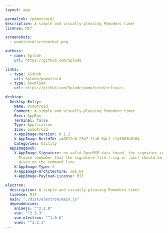 ```yaml
---
layout: app

permalink: /pomotroid/
description: A simple and visually-pleasing Pomodoro timer
license: MIT

screenshots:
  - pomotroid/screenshot.png

authors:
  - name: Splode
    url: https://github.com/Splode

links:
  - type: GitHub
    url: Splode/pomotroid
  - type: Download
    url: https://github.com/Splode/pomotroid/releases

desktop:
  Desktop Entry:
    Name: Pomotroid
    Comment: A simple and visually-pleasing Pomodoro timer
    Exec: AppRun
    Terminal: false
    Type: Application
    Icon: pomotroid
    X-AppImage-Version: 0.1.2
    X-AppImage-BuildId: a40812e0-23b7-11a8-04c1-f1a5803b8164
    Categories: Utility
  AppImageHub:
    X-AppImage-Signature: no valid OpenPGP data found. the signature could not be verified.
      Please remember that the signature file (.sig or .asc) should be the first file
      given on the command line.
    X-AppImage-Type: 2
    X-AppImage-Architecture: x86_64
    X-AppImage-Payload-License: MIT

electron:
  description: A simple and visually-pleasing Pomodoro timer
  license: MIT
  main: "./dist/electron/main.js"
  dependencies:
    animejs: "^2.2.0"
    vue: "^2.3.3"
    vue-electron: "^1.0.6"
    vuex: "^2.3.1"
---
```

